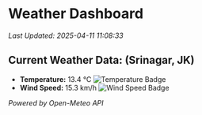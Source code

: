 
# Weather Dashboard

_Last Updated: 2025-04-11 11:08:33_

## Current Weather Data: (Srinagar, JK)
- **Temperature:** 13.4 °C ![Temperature Badge](https://img.shields.io/badge/Temperature-Low%20Temp-blue)
- **Wind Speed:** 15.3 km/h ![Wind Speed Badge](https://img.shields.io/badge/Wind%20Speed-Light%20Wind-blue)

*Powered by Open-Meteo API*
